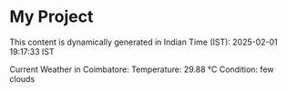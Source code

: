 # My Project

This content is dynamically generated in Indian Time (IST): 2025-02-01 19:17:33 IST


Current Weather in Coimbatore:
Temperature: 29.88 °C
Condition: few clouds
